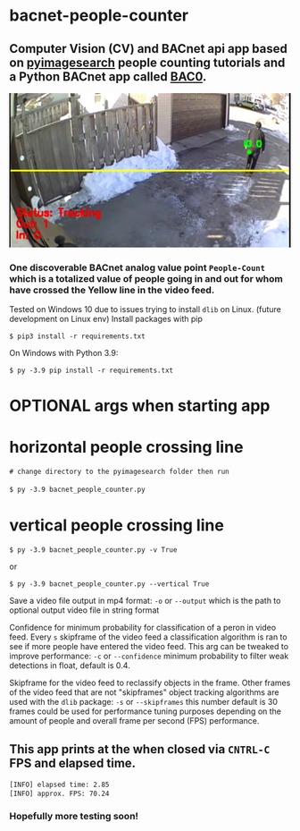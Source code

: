 # bacnet-people-counter

## Computer Vision (CV) and BACnet api app based on [pyimagesearch](https://pyimagesearch.com/2018/08/13/opencv-people-counter/) people counting tutorials and a Python BACnet app called [BAC0](https://bac0.readthedocs.io/en/latest/).


![snip](/pyimagesearch/snips/exampleSnip.png)

### One discoverable BACnet analog value point `People-Count` which is a totalized value of people going in and out for whom have crossed the Yellow line in the video feed.

Tested on Windows 10 due to issues trying to install `dlib` on Linux. (future development on Linux env)
Install packages with pip
```
$ pip3 install -r requirements.txt
```

On Windows with Python 3.9:
```
$ py -3.9 pip install -r requirements.txt
```

# OPTIONAL args when starting app
# horizontal people crossing line
```
# change directory to the pyimagesearch folder then run

$ py -3.9 bacnet_people_counter.py
```

# vertical people crossing line
```
$ py -3.9 bacnet_people_counter.py -v True
```
or
```
$ py -3.9 bacnet_people_counter.py --vertical True
```

Save a video file output in mp4 format:
`-o` or `--output` which is the path to optional output video file in string format

Confidence for minimum probability for classification of a peron in video feed. Every `s` skipframe of the video feed a classification algorithm is ran to see if more people have entered the video feed. This arg can be tweaked to improve performance:
`-c` or `--confidence` minimum probability to filter weak detections in float, default is 0.4.

Skipframe for the video feed to reclassify objects in the frame. Other frames of the video feed that are not "skipframes" object tracking algorithms are used with the `dlib` package:
`-s` or `--skipframes` this number default is 30 frames could be used for performance tuning purposes depending on the amount of people and overall frame per second (FPS) performance. 


## This app prints at the when closed via `CNTRL-C` FPS and elapsed time.

```
[INFO] elapsed time: 2.85
[INFO] approx. FPS: 70.24

```

### Hopefully more testing soon!